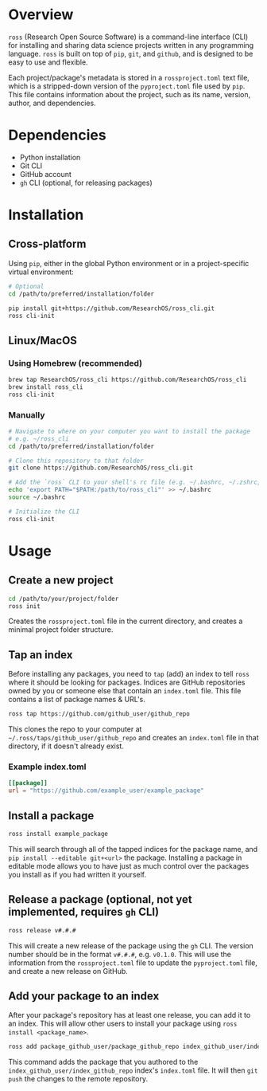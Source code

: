# Overview
`ross` (Research Open Source Software) is a command-line interface (CLI) for installing and sharing data science projects written in any programming language. `ross` is built on top of `pip`, `git`, and `github`, and is designed to be easy to use and flexible.

Each project/package's metadata is stored in a `rossproject.toml` text file, which is a stripped-down version of the `pyproject.toml` file used by `pip`. This file contains information about the project, such as its name, version, author, and dependencies.

# Dependencies
- Python installation
- Git CLI
- GitHub account
- `gh` CLI (optional, for releasing packages)

# Installation
## Cross-platform
Using `pip`, either in the global Python environment or in a project-specific virtual environment:
```bash
# Optional
cd /path/to/preferred/installation/folder
```

```bash
pip install git+https://github.com/ResearchOS/ross_cli.git
ross cli-init
```

## Linux/MacOS
### Using Homebrew (recommended)
```bash
brew tap ResearchOS/ross_cli https://github.com/ResearchOS/ross_cli
brew install ross_cli
ross cli-init
```

### Manually
```bash
# Navigate to where on your computer you want to install the package
# e.g. ~/ross_cli
cd /path/to/preferred/installation/folder

# Clone this repository to that folder
git clone https://github.com/ResearchOS/ross_cli.git

# Add the `ross` CLI to your shell's rc file (e.g. ~/.bashrc, ~/.zshrc, ~/.bash_profile, etc.)
echo 'export PATH="$PATH:/path/to/ross_cli"' >> ~/.bashrc
source ~/.bashrc

# Initialize the CLI
ross cli-init
```

# Usage
## Create a new project
```bash
cd /path/to/your/project/folder
ross init
```
Creates the `rossproject.toml` file in the current directory, and creates a minimal project folder structure.

## Tap an index
Before installing any packages, you need to `tap` (add) an index to tell `ross` where it should be looking for packages. Indices are GitHub repositories owned by you or someone else that contain an `index.toml` file. This file contains a list of package names & URL's.
```bash
ross tap https://github.com/github_user/github_repo
```
This clones the repo to your computer at `~/.ross/taps/github_user/github_repo` and creates an `index.toml` file in that directory, if it doesn't already exist.

### Example index.toml
```toml
[[package]]
url = "https://github.com/example_user/example_package"
```

## Install a package
```bash
ross install example_package
```
This will search through all of the tapped indices for the package name, and `pip install --editable git+<url>` the package. Installing a package in editable mode allows you to have just as much control over the packages you install as if you had written it yourself.

## Release a package (optional, not yet implemented, requires `gh` CLI)
```bash
ross release v#.#.#
```
This will create a new release of the package using the `gh` CLI. The version number should be in the format `v#.#.#`, e.g. `v0.1.0`. This will use the information from the `rossproject.toml` file to update the `pyproject.toml` file, and create a new release on GitHub.

## Add your package to an index
After your package's repository has at least one release, you can add it to an index. This will allow other users to install your package using `ross install <package_name>`.
```bash
ross add package_github_user/package_github_repo index_github_user/index_github_repo
```
This command adds the package that you authored to the `index_github_user/index_github_repo` index's `index.toml` file. It will then `git push` the changes to the remote repository.